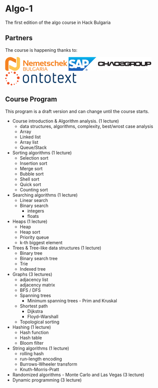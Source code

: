 # Algo-1

The first edition of the algo course in Hack Bulgaria

## Partners

The course is happening thanks to:

[![Nemetschek Bulgaria](partners/nemetschek.png)](https://youtu.be/Mkslqj8ix44)
[![SAP Labs Bulgaria](partners/sap_labs_bulgaria.png)](https://youtu.be/JXsM1oFkAmg)
[![Chaos Group](partners/chaos_group.png)](http://www.chaosgroup.com/en/2/index.html)  ![Ontotext](partners/ontotext.png) 

## Course Program

This program is a draft version and can change until the course starts.

* Course introduction & Algorithm analysis. (1 lecture)
  * data structures, algorithms, complexity, best/wrost case analysis
  * Array
  * Linked list
  * Array list
  * Queue/Stack
* Sorting algorithms (1 lecture)
  * Selection sort
  * Insertion sort
  * Merge sort
  * Bubble sort
  * Shell sort
  * Quick sort
  * Counting sort
* Searching algorithms (1 lecture)
  * Linear search
  * Binary search
    * integers
    * floats
* Heaps (1 lecture)
  * Heap
  * Heap sort
  * Priority queue
  * k-th biggest element
* Trees & Tree-like data structures (1 lecture)
  * Binary tree
  * Binary search tree
  * Trie
  * Indexed tree
* Graphs (3 lectures)
  * adjacency list
  * adjacency matrix
  * BFS / DFS
  * Spanning trees
    * Minimum spanning trees - Prim and Kruskal
  * Shortest path
    * Dijkstra
    * Floyd–Warshall
  * Topological sorting
* Hashing (1 lecture)
  * Hash function
  * Hash table
  * Bloom filter
* String algorithms (1 lecture)
  * rolling hash
  * run-length encoding
  * Burrows-Wheeler transform
  * Knuth-Morris-Pratt
* Randomized algorithms - Monte Carlo and Las Vegas (3 lecture)
* Dynamic programming (3 lecture)

